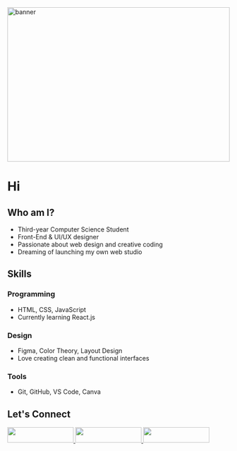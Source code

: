 <img src="https://i.postimg.cc/sg9r469G/Chat-GPT-Image-Jul-15-2025-03-53-42-AM.png" alt="banner" width="100%" style="height: 350px; object-fit: cover;"/>


# Hi 

## Who am I?

-  Third-year Computer Science Student  
-  Front-End & UI/UX designer  
-  Passionate about web design and creative coding  
-  Dreaming of launching my own web studio

##  Skills

### Programming
- HTML, CSS, JavaScript  
- Currently learning React.js  

### Design
- Figma, Color Theory, Layout Design  
- Love creating clean and functional interfaces

### Tools
- Git, GitHub, VS Code, Canva

##  Let's Connect

<p align="left">
  <a href="https://www.linkedin.com/in/nehal-reda-a4137a31b/" target="_blank">
    <img src="https://img.shields.io/badge/LinkedIn-blue?logo=linkedin&logoColor=white" height="35px" width="150px"/ >
  </a>
  <a href="https://www.behance.net/nehalreda25" target="_blank">
    <img src="https://img.shields.io/badge/Behance-0057FF?logo=behance&logoColor=white" height="35px" width="150px" font-size="20px"/>
  </a>
  <a href="mailto:nehalreda14@gmail.com">
    <img src="https://img.shields.io/badge/Email-d14836?logo=gmail&logoColor=white" height="35px"width="150px" />
  </a>
</p>
